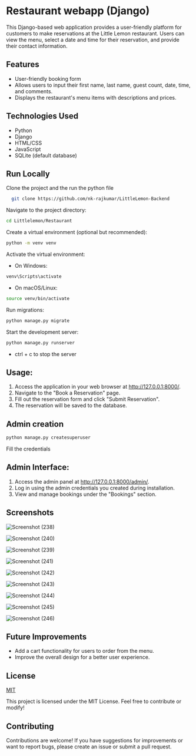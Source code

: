 
# Restaurant webapp (Django) 

This Django-based web application provides a user-friendly platform for customers to make reservations at the Little Lemon restaurant. Users can view the menu, select a date and time for their reservation, and provide their contact information.

## Features

- User-friendly booking form
- Allows users to input their first name, last name, guest count, date, time, and comments.
- Displays the restaurant's menu items with descriptions and prices.
## Technologies Used
- Python
- Django 
- HTML/CSS
- JavaScript
- SQLite (default database)

## Run Locally

Clone the project and the run the python file

```bash
  git clone https://github.com/nk-rajkumar/LittleLemon-Backend
```
Navigate to the project directory:
```bash
cd Littlelemon/Restaurant
```

Create a virtual environment (optional but recommended):
```bash
python -m venv venv
```
Activate the virtual environment:
- On Windows:
```bash
venv\Scripts\activate
```
- On macOS/Linux:
```bash
source venv/bin/activate
```
Run migrations:
```bash
python manage.py migrate
```
Start the development server:
```bash
python manage.py runserver
```
- ctrl + c to stop the server

## Usage:

1. Access the application in your web browser at http://127.0.0.1:8000/.   
2. Navigate to the "Book a Reservation" page.
3. Fill out the reservation form and click "Submit Reservation".
4. The reservation will be saved to the database.

## Admin creation
```bash
python manage.py createsuperuser
```
Fill the credentials


## Admin Interface:

1. Access the admin panel at http://127.0.0.1:8000/admin/.
2. Log in using the admin credentials you created during installation.
3. View and manage bookings under the "Bookings" section.
## Screenshots 

![Screenshot (238)](https://github.com/user-attachments/assets/3c217057-ef53-41cc-92b9-337f21ad073b)

![Screenshot (240)](https://github.com/user-attachments/assets/65b8c84b-b9d2-4759-99c6-ae35603db11b)

![Screenshot (239)](https://github.com/user-attachments/assets/a94a30d2-9029-45e6-a6c1-234ae16a46cd)

![Screenshot (241)](https://github.com/user-attachments/assets/59a5f58b-ae7b-4e9b-965c-86e7549e1f34)

![Screenshot (242)](https://github.com/user-attachments/assets/c5b41190-c73d-4d12-a1ea-09314a5b3eec)

![Screenshot (243)](https://github.com/user-attachments/assets/99667845-38f5-48d9-af42-a2302875fb65)

![Screenshot (244)](https://github.com/user-attachments/assets/2e3a83a2-f22c-4885-b6ee-cb2ec97e1f01)

![Screenshot (245)](https://github.com/user-attachments/assets/c4397bcc-46d4-42b1-96a5-1d4cbe08ee9d)

![Screenshot (246)](https://github.com/user-attachments/assets/21fe7ddb-a0e7-4ad3-a3e7-50ca3674159d)

## Future Improvements

- Add a cart functionality for users to order from the menu.
- Improve the overall design for a better user experience.

## License

[MIT](https://choosealicense.com/licenses/mit/)

This project is licensed under the MIT License. Feel free to contribute or modify!

## Contributing

Contributions are welcome! If you have suggestions for improvements or want to report bugs, please create an issue or submit a pull request.
